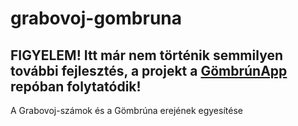 # grabovoj-gombruna

## FIGYELEM! Itt már nem történik semmilyen további fejlesztés, a projekt a [GömbrúnApp](https://github.com/nadapapa/gombrunapp) repóban folytatódik!

A Grabovoj-számok és a Gömbrúna erejének egyesítése
